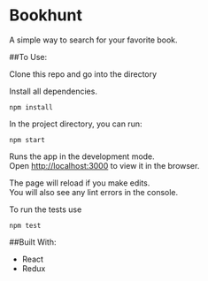 # Bookhunt

A simple way to search for your favorite book.

##To Use:

Clone this repo and go into the directory

Install all dependencies.

```
npm install
```

In the project directory, you can run:

```
npm start
```

Runs the app in the development mode.<br>
Open [http://localhost:3000](http://localhost:3000) to view it in the browser.

The page will reload if you make edits.<br>
You will also see any lint errors in the console.


To run the tests use

```
npm test
```

##Built With:

* React
* Redux

